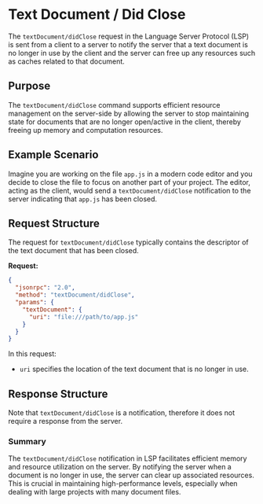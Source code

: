 # Text Document / Did Close

The `textDocument/didClose` request in the Language Server Protocol (LSP) is sent from a client to a server to notify the server that a text document is no longer in use by the client and the server can free up any resources such as caches related to that document.

## Purpose

The `textDocument/didClose` command supports efficient resource management on the server-side by allowing the server to stop maintaining state for documents that are no longer open/active in the client, thereby freeing up memory and computation resources.

## Example Scenario

Imagine you are working on the file `app.js` in a modern code editor and you decide to close the file to focus on another part of your project. The editor, acting as the client, would send a `textDocument/didClose` notification to the server indicating that `app.js` has been closed.

## Request Structure

The request for `textDocument/didClose` typically contains the descriptor of the text document that has been closed.

**Request:**

```json
{
  "jsonrpc": "2.0",
  "method": "textDocument/didClose",
  "params": {
    "textDocument": {
      "uri": "file:///path/to/app.js"
    }
  }
}
```

In this request:
- `uri` specifies the location of the text document that is no longer in use.

## Response Structure

Note that `textDocument/didClose` is a notification, therefore it does not require a response from the server.

### Summary

The `textDocument/didClose` notification in LSP facilitates efficient memory and resource utilization on the server. By notifying the server when a document is no longer in use, the server can clear up associated resources. This is crucial in maintaining high-performance levels, especially when dealing with large projects with many document files.